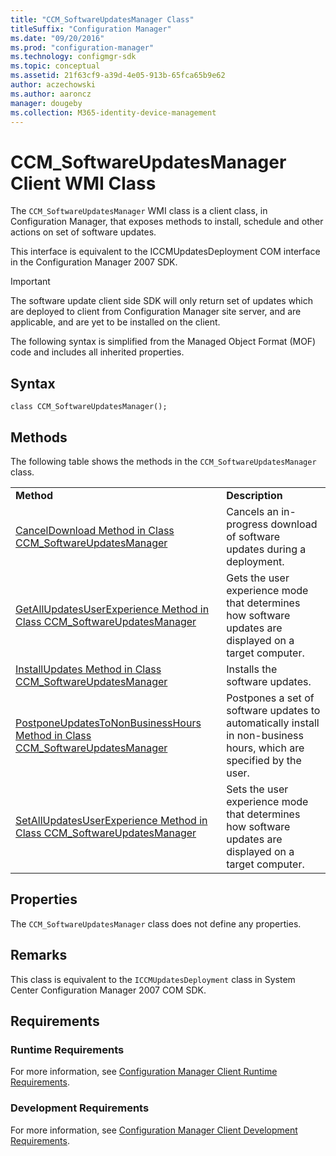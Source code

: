 ```yaml
---
title: "CCM_SoftwareUpdatesManager Class"
titleSuffix: "Configuration Manager"
ms.date: "09/20/2016"
ms.prod: "configuration-manager"
ms.technology: configmgr-sdk
ms.topic: conceptual
ms.assetid: 21f63cf9-a39d-4e05-913b-65fca65b9e62
author: aczechowski
ms.author: aaroncz
manager: dougeby
ms.collection: M365-identity-device-management
---
```

# CCM_SoftwareUpdatesManager Client WMI Class
The `CCM_SoftwareUpdatesManager` WMI class is a client class, in Configuration Manager, that exposes methods to install, schedule and other actions on set of software updates.  

 This interface is equivalent to the ICCMUpdatesDeployment COM interface in the Configuration Manager 2007 SDK.  

> [!IMPORTANT]
>  The software update client side SDK will only return set of updates which are deployed to client from Configuration Manager site server, and are applicable, and are yet to be installed on the client.  

 The following syntax is simplified from the Managed Object Format (MOF) code and includes all inherited properties.  

## Syntax  

```  
class CCM_SoftwareUpdatesManager();  
```  

## Methods  
 The following table shows the methods in the `CCM_SoftwareUpdatesManager` class.  

|||  
|-|-|  
|**Method**|**Description**|  
|[CancelDownload Method in Class CCM_SoftwareUpdatesManager](../../../../../develop/reference/core/clients/sdk/canceldownload-method-in-class-ccm_softwareupdatesmanager.md)|Cancels an in-progress download of software updates during a deployment.|  
|[GetAllUpdatesUserExperience Method in Class CCM_SoftwareUpdatesManager](../../../../../develop/reference/core/clients/sdk/getallupdatesuserexperience-method-in-class-ccm_softwareupdatesmanager.md)|Gets the user experience mode that determines how software updates are displayed on a target computer.|  
|[InstallUpdates Method in Class CCM_SoftwareUpdatesManager](../../../../../develop/reference/core/clients/sdk/installupdates-method-in-class-ccm_softwareupdatesmanager.md)|Installs the software updates.|  
|[PostponeUpdatesToNonBusinessHours Method in Class CCM_SoftwareUpdatesManager](../../../../../develop/reference/core/clients/sdk/postponeupdatestononbusinesshours-method-in-class-ccm_softwareupdatesmanager.md)|Postpones a set of software updates to automatically install in non-business hours, which are specified by the user.|  
|[SetAllUpdatesUserExperience Method in Class CCM_SoftwareUpdatesManager](../../../../../develop/reference/core/clients/sdk/setallupdatesuserexperience-method-in-class-ccm_softwareupdatesmanager.md)|Sets the user experience mode that determines how software updates are displayed on a target computer.|  

## Properties  
 The `CCM_SoftwareUpdatesManager` class does not define any properties.  

## Remarks  
 This class is equivalent to the `ICCMUpdatesDeployment` class in System Center Configuration Manager 2007 COM SDK.  

## Requirements  

### Runtime Requirements  
 For more information, see [Configuration Manager Client Runtime Requirements](../../../../../develop/core/reqs/client-runtime-requirements.md).  

### Development Requirements  
 For more information, see [Configuration Manager Client Development Requirements](../../../../../develop/core/reqs/client-development-requirements.md).  
